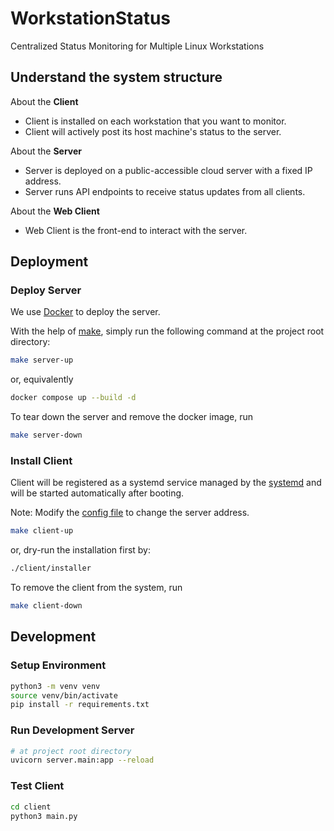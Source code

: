 # WorkstationStatus

Centralized Status Monitoring for Multiple Linux Workstations

## Understand the system structure

About the **Client**

-   Client is installed on each workstation that you want to monitor.
-   Client will actively post its host machine's status to the server.

About the **Server**

-   Server is deployed on a public-accessible cloud server with a fixed IP address.
-   Server runs API endpoints to receive status updates from all clients.

About the **Web Client**

-   Web Client is the front-end to interact with the server.

## Deployment

### Deploy Server

We use [Docker](https://www.docker.com/) to deploy the server.

With the help of [make](https://www.gnu.org/software/make/manual/make.html), simply run the following command at the project root directory:

```bash
make server-up
```

or, equivalently

```bash
docker compose up --build -d
```

To tear down the server and remove the docker image, run

```bash
make server-down
```

### Install Client

Client will be registered as a systemd service managed by the [systemd](https://wiki.archlinux.org/title/systemd) and will be started automatically after booting.

Note: Modify the [config file](client/config.json) to change the server address.

```bash
make client-up
```

or, dry-run the installation first by:

```bash
./client/installer
```

To remove the client from the system, run

```bash
make client-down
```

## Development

### Setup Environment

```bash
python3 -m venv venv
source venv/bin/activate
pip install -r requirements.txt
```

### Run Development Server

```bash
# at project root directory
uvicorn server.main:app --reload
```

### Test Client

```bash
cd client
python3 main.py
```
